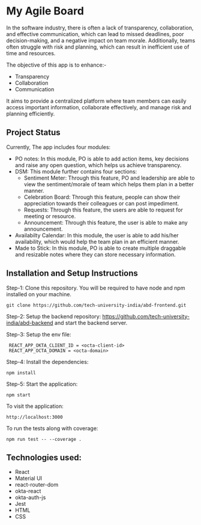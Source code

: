 # My Agile Board

In the software industry, there is often a lack of transparency, collaboration, and effective communication, which can lead to missed deadlines, poor decision-making, and a negative impact on team morale. Additionally, teams often struggle with risk and planning, which can result in inefficient use of time and resources.

The objective of this app is to enhance:-
* Transparency
* Collaboration
* Communication

It aims to provide a centralized platform where team members can easily access important information, collaborate effectively, and manage risk and planning efficiently.

## Project Status

Currently, The app includes four modules: 
* PO notes: In this module, PO is able to add action items, key decisions and raise any open question, which helps us achieve transparency.
* DSM: This module further contains four sections:
  * Sentiment Meter: Through this feature, PO and leadership are able to view the sentiment/morale of team which helps them plan in a better manner.
  * Celebration Board: Through this feature, people can show their appreciation towards their colleagues or can post impediment.
  * Requests: Through this feature, the users are able to request for meeting or resource.
  * Announcement: Through this feature, the user is able to make any announcement.
* Availabilty Calendar: In this module, the user is able to add his/her availability, which would help the team plan in an efficient manner.
* Made to Stick: In this module, PO is able to create multiple draggable and resizable notes where they can store necessary information.

## Installation and Setup Instructions

Step-1: Clone this repository. You will be required to have node and npm installed on your machine.
```
git clone https://github.com/tech-university-india/abd-frontend.git
```
Step-2: Setup the backend repository: https://github.com/tech-university-india/abd-backend and start the backend server.

Step-3: Setup the env file:
```
 REACT_APP_OKTA_CLIENT_ID = <octa-client-id>
 REACT_APP_OCTA_DOMAIN = <octa-domain>
```
Step-4: Install the dependencies:
```
npm install
```
Step-5: Start the application:

```
npm start
```

To visit the application:
```
http://localhost:3000
```

To run the tests along with coverage:
```
npm run test -- --coverage .
```

## Technologies used:
* React
* Material UI
* react-router-dom
* okta-react
* okta-auth-js
* Jest
* HTML
* CSS

